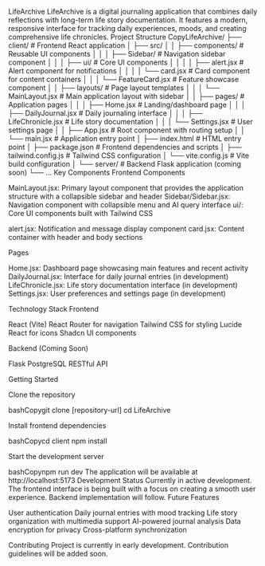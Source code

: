 LifeArchive
LifeArchive is a digital journaling application that combines daily reflections with long-term life story documentation. It features a modern, responsive interface for tracking daily experiences, moods, and creating comprehensive life chronicles.
Project Structure
CopyLifeArchive/
├── client/                     # Frontend React application
│   ├── src/
│   │   ├── components/        # Reusable UI components
│   │   │   ├── Sidebar/      # Navigation sidebar component
│   │   │   ├── ui/           # Core UI components
│   │   │   │   ├── alert.jsx # Alert component for notifications
│   │   │   │   └── card.jsx  # Card component for content containers
│   │   │   └── FeatureCard.jsx  # Feature showcase component
│   │   ├── layouts/          # Page layout templates
│   │   │   └── MainLayout.jsx   # Main application layout with sidebar
│   │   ├── pages/            # Application pages
│   │   │   ├── Home.jsx         # Landing/dashboard page
│   │   │   ├── DailyJournal.jsx # Daily journaling interface
│   │   │   ├── LifeChronicle.jsx # Life story documentation
│   │   │   └── Settings.jsx      # User settings page
│   │   ├── App.jsx           # Root component with routing setup
│   │   └── main.jsx          # Application entry point
│   ├── index.html            # HTML entry point
│   ├── package.json          # Frontend dependencies and scripts
│   ├── tailwind.config.js    # Tailwind CSS configuration
│   └── vite.config.js        # Vite build configuration
│
└── server/                   # Backend Flask application (coming soon)
└── ...
Key Components
Frontend Components

MainLayout.jsx: Primary layout component that provides the application structure with a collapsible sidebar and header
Sidebar/Sidebar.jsx: Navigation component with collapsible menu and AI query interface
ui/: Core UI components built with Tailwind CSS

alert.jsx: Notification and message display component
card.jsx: Content container with header and body sections



Pages

Home.jsx: Dashboard page showcasing main features and recent activity
DailyJournal.jsx: Interface for daily journal entries (in development)
LifeChronicle.jsx: Life story documentation interface (in development)
Settings.jsx: User preferences and settings page (in development)

Technology Stack
Frontend

React (Vite)
React Router for navigation
Tailwind CSS for styling
Lucide React for icons
Shadcn UI components

Backend (Coming Soon)

Flask
PostgreSQL
RESTful API

Getting Started

Clone the repository

bashCopygit clone [repository-url]
cd LifeArchive

Install frontend dependencies

bashCopycd client
npm install

Start the development server

bashCopynpm run dev
The application will be available at http://localhost:5173
Development Status
Currently in active development. The frontend interface is being built with a focus on creating a smooth user experience. Backend implementation will follow.
Future Features

User authentication
Daily journal entries with mood tracking
Life story organization with multimedia support
AI-powered journal analysis
Data encryption for privacy
Cross-platform synchronization

Contributing
Project is currently in early development. Contribution guidelines will be added soon.
